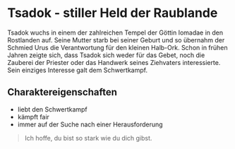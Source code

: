 # Tsadok - stiller Held der Raublande
Tsadok wuchs in einem der zahlreichen Tempel der Göttin Iomadae in den Rostlanden auf.
Seine Mutter starb bei seiner Geburt und so übernahm der Schmied Urus die Verantwortung für den kleinen Halb-Ork.
Schon in frühen Jahren zeigte sich, dass Tsadok sich weder für das Gebet, noch die Zauberei der Priester oder das Handwerk seines Ziehvaters interessierte.
Sein einziges Interesse galt dem Schwertkampf.

## Charaktereigenschaften
* liebt den Schwertkampf
* kämpft fair
* immer auf der Suche nach einer Herausforderung

> Ich hoffe, du bist so stark wie du dich gibst.
